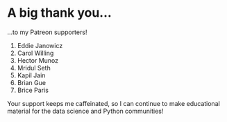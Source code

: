 # A big thank you...

...to my Patreon supporters!

1. Eddie Janowicz
1. Carol Willing
1. Hector Munoz
1. Mridul Seth
1. Kapil Jain
1. Brian Gue
1. Brice Paris

Your support keeps me caffeinated,
so I can continue to make educational material
for the data science and Python communities!
